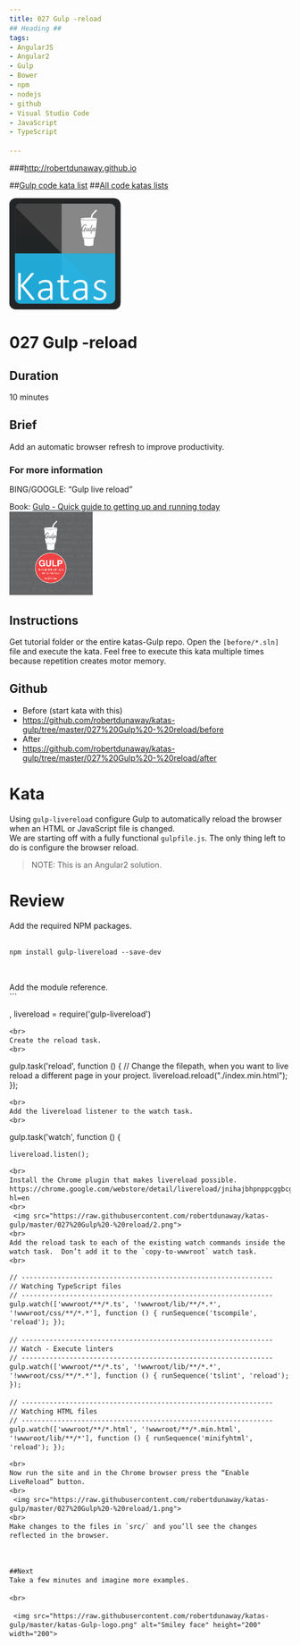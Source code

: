 ```yaml
---
title: 027 Gulp -reload
## Heading ##
tags: 
- AngularJS
- Angular2
- Gulp
- Bower
- npm
- nodejs
- github
- Visual Studio Code
- JavaScript
- TypeScript

---
```


###http://robertdunaway.github.io

##[Gulp code kata list](http://mycodekatas.github.io/gulp.html)
##[All code katas lists](http://mycodekatas.github.io/)

 <img src="https://raw.githubusercontent.com/robertdunaway/katas-gulp/master/katas-Gulp-logo.png" alt="Smiley face" height="200" width="200"> 

# 027 Gulp -reload

## Duration
10 minutes

## Brief
Add an automatic browser refresh to improve productivity.

### For more information 
BING/GOOGLE: “Gulp live reload”

Book: 
[Gulp - Quick guide to getting up and running today](http://www.amazon.com/Gulp-Quick-guide-getting-running-ebook/dp/B010NXMFF6/)
<br>
<img src="https://raw.githubusercontent.com/robertdunaway/gulp-book/master/bookcoverimage.PNG" alt="Smiley face" height="150" width="150">



## Instructions
Get tutorial folder or the entire katas-Gulp repo.
Open the `[before/*.sln]` file and execute the kata.
Feel free to execute this kata multiple times because repetition creates motor memory.

## Github
 - Before (start kata with this)
  - https://github.com/robertdunaway/katas-gulp/tree/master/027%20Gulp%20-%20reload/before
 - After
  - https://github.com/robertdunaway/katas-gulp/tree/master/027%20Gulp%20-%20reload/after


# Kata
Using `gulp-livereload` configure Gulp to automatically reload the browser when an HTML or JavaScript file is changed.
<br>
We are starting off with a fully functional `gulpfile.js`.  The only thing left to do is configure the browser reload. 
<br>

> NOTE: This is an Angular2 solution.

# Review
Add the required NPM packages.
<br>
```

npm install gulp-livereload --save-dev


```
<br>
Add the module reference.
<br>
```

, livereload = require('gulp-livereload')


```
<br>
Create the reload task.
<br>
```

gulp.task('reload', function () {
    // Change the filepath, when you want to live reload a different page in your project.
    livereload.reload("./index.min.html");
});


```
<br>
Add the livereload listener to the watch task.
<br>
```

gulp.task('watch', function () {

    livereload.listen();


```
<br>
Install the Chrome plugin that makes livereload possible.
https://chrome.google.com/webstore/detail/livereload/jnihajbhpnppcggbcgedagnkighmdlei?hl=en
<br>
 <img src="https://raw.githubusercontent.com/robertdunaway/katas-gulp/master/027%20Gulp%20-%20reload/2.png"> 
<br>
Add the reload task to each of the existing watch commands inside the watch task.  Don’t add it to the `copy-to-wwwroot` watch task.
<br>
```

    // ---------------------------------------------------------------
    // Watching TypeScript files
    // ---------------------------------------------------------------
    gulp.watch(['wwwroot/**/*.ts', '!wwwroot/lib/**/*.*', '!wwwroot/css/**/*.*'], function () { runSequence('tscompile', 'reload'); });

    // ---------------------------------------------------------------
    // Watch - Execute linters
    // ---------------------------------------------------------------
    gulp.watch(['wwwroot/**/*.ts', '!wwwroot/lib/**/*.*', '!wwwroot/css/**/*.*'], function () { runSequence('tslint', 'reload'); });

    // ---------------------------------------------------------------
    // Watching HTML files
    // ---------------------------------------------------------------
    gulp.watch(['wwwroot/**/*.html', '!wwwroot/**/*.min.html', '!wwwroot/lib/**/*'], function () { runSequence('minifyhtml', 'reload'); });


```
<br>
Now run the site and in the Chrome browser press the “Enable LiveReload” button.
<br>
 <img src="https://raw.githubusercontent.com/robertdunaway/katas-gulp/master/027%20Gulp%20-%20reload/1.png"> 
<br>
Make changes to the files in `src/` and you’ll see the changes reflected in the browser.



##Next
Take a few minutes and imagine more examples. 

<br>

 <img src="https://raw.githubusercontent.com/robertdunaway/katas-gulp/master/katas-Gulp-logo.png" alt="Smiley face" height="200" width="200"> 